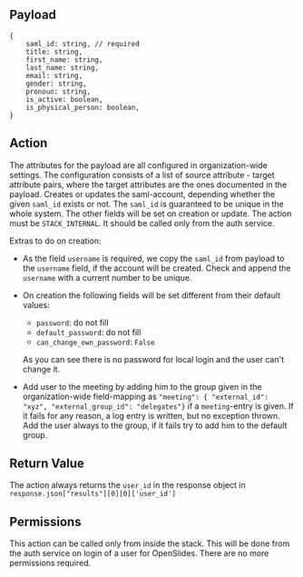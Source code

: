 ## Payload

```
{
    saml_id: string, // required
    title: string,
    first_name: string,
    last_name: string,
    email: string,
    gender: string,
    pronoun: string,
    is_active: boolean,
    is_physical_person: boolean,
}
```

## Action
The attributes for the payload are all configured in organization-wide settings. The configuration consists of a list of source attribute - target attribute pairs, where the target attributes are the ones documented in the payload.
Creates or updates the saml-account, depending whether the given `saml_id` exists or not. The `saml_id` is guaranteed to be unique in the whole system. The other fields will be set on creation or update.
The action must be `STACK_INTERNAL`. It should be called only from the auth service.

Extras to do on creation:

- As the field `username` is required, we copy the `saml_id` from payload to the `username` field, if the account will be created. Check and append the `username` with a current number to be unique.

- On creation the following fields will be set different from their default values:

    - `password`: do not fill
    - `default_password`: do not fill
    - `can_change_own_password`: `False`

    As you can see there is no password for local login and the user can't change it.

- Add user to the meeting by adding him to the group given in the organization-wide field-mapping as `"meeting": { "external_id": "xyz", "external_group_id": "delegates"}` if a `meeting`-entry is given. If it fails for any reason, a log entry is written, but no exception thrown. Add the user always to the group, if it fails try to add him to the default group.

## Return Value

The action always returns the `user_id` in the response object in `response.json["results"][0][0]['user_id']`

## Permissions
This action can be called only from inside the stack. This will be done from the auth service on login of a user for OpenSlides. There are no more permissions required.
